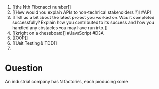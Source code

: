 
1. [[the Nth Fibonacci number]]
2. [[How would you explain APIs to non-technical stakeholders ?]] #API 
3. [[Tell us a bit about the latest project you worked on. Was it completed successfully? Explain how you contributed to its success and how you handled any obstacles you may have run into.]]
4. [[knight on a chessboard]] #JavaScript #DSA 
5. [[OOP]]
6. [[Unit Testing & TDD]]
7. 


# Question
An industrial company has N factories, each producing some